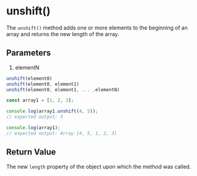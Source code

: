 # unshift()

The `unshift()` method adds one or more elements to the beginning of an array and returns the new length of the array.

## Parameters

1. elementN

```js
unshift(element0)
unshift(element0, element1)
unshift(element0, element1, ... ,elementN)
```

```js
const array1 = [1, 2, 3];

console.log(array1.unshift(4, 5));
// expected output: 5

console.log(array1);
// expected output: Array [4, 5, 1, 2, 3]
```

## Return Value

The new `length` property of the object upon which the method was called.
